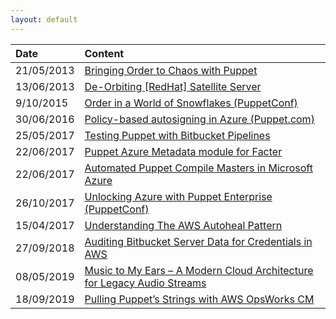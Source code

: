 ```yaml
---
layout: default
---
```



| Date        | Content            | 
|:-------------|:------------------|
| 21/05/2013   | [Bringing Order to Chaos with Puppet](https://www.slideshare.net/slideshow/embed_code/key/avj6vHPWMGOJH6)
| 13/06/2013   | [De-Orbiting [RedHat] Satellite Server](http://goo.gl/0CAcy) |
| 9/10/2015    | [Order in a World of Snowflakes (PuppetConf)](https://www.youtube.com/watch?v=d9T80hDDZNA) |
| 30/06/2016   | [Policy-based autosigning in Azure (Puppet.com)](https://puppet.com/blog/policy-based-autosigning-azure-cli-and-virtual-machine-tags) |
| 25/05/2017   | [Testing Puppet with Bitbucket Pipelines](https://www.slideshare.net/slideshow/embed_code/key/3Cc9FViIN2HHRm)
| 22/06/2017   | [Puppet Azure Metadata module for Facter](https://github.com/keirans/azuremetadata)
| 22/06/2017   | [Automated Puppet Compile Masters in Microsoft Azure](https://github.com/keirans/azure-puppet-compilemasters) | 
| 26/10/2017   | [Unlocking Azure with Puppet Enterprise (PuppetConf)](https://www.youtube.com/watch?v=tbWeYvOHvJE) | 
| 15/04/2017   | [Understanding The AWS Autoheal Pattern](https://github.com/keirans/aws_autoheal) |
| 27/09/2018   | [Auditing Bitbucket Server Data for Credentials in AWS](https://www.sourcedgroup.com/blog/auditing-bitbucket-server-data-credentials-in-aws) |
| 08/05/2019   | [Music to My Ears – A Modern Cloud Architecture for Legacy Audio Streams](https://www.sourcedgroup.com/blog/music-to-my-ears-a-modern-cloud-architecture-for-legacy-audio-streams/) |
| 18/09/2019   | [Pulling Puppet’s Strings with AWS OpsWorks CM](https://www.sourcedgroup.com/blog/pulling-puppets-strings-with-aws-opsworks) |
